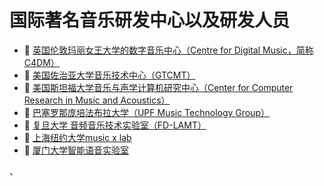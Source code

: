 # 国际著名音乐研发中心以及研发人员

* 📄 [英国伦敦玛丽女王大学的数字音乐中心（Centre for Digital Music，简称C4DM）](siyuan://blocks/20240802190617-hqsvnqw)
* 📄 [美国佐治亚大学音乐技术中心（GTCMT）](siyuan://blocks/20240802191810-zu70o50)
* 📄 [美国斯坦福大学音乐与声学计算机研究中心（Center for Computer Research in Music and Acoustics）](siyuan://blocks/20240802191548-n3hkmy0)
* 📄 [巴塞罗那庞培法布拉大学（UPF Music Technology Group）](siyuan://blocks/20240802191517-e5pc54b)
* 📄 [复旦大学 音频音乐技术实验室（FD-LAMT）](siyuan://blocks/20240731203901-xm2o55u)
* 📄 [上海纽约大学music x lab](siyuan://blocks/20240731203826-9bfx3n6)
* 📄 [厦门大学智能语音实验室](siyuan://blocks/20240731154111-dmewpwl)

、
